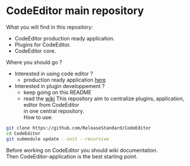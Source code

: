 # CodeEditor main repository
What you will find in this repository:<br />
- CodeEditor production ready application.
- Plugins for CodeEditor.
- CodeEditor core.

Where you should go ?<br />
- Interested in using code editor ?
    - production ready application [here](CodeEditor-application)
- Interested in plugin developpement ?
    - keep going on this README
    - read the [wiki](CodeEditor/wiki)
This repository aim to centralize plugins, application, editor from CodeEditor<br />
in one central repository.<br />
How to use:<br />
```bash
git clone https://github.com/ReleaseStandard/CodeEditor
cd CodeEditor
git submodule update --init --recursive
```
Before working on CodeEditor you should wiki documentation.<br />
Then CodeEditor-application is the best starting point.<br />
